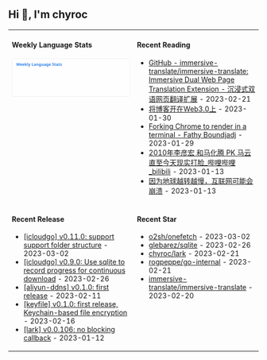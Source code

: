 ## Hi 👋, I'm chyroc

<table width="960px">
<tr>
<td valign="top" width="50%">

#### Weekly Language Stats

![](./images/wakatime_weekly_language_stats.svg)
</td>
<td valign="top" width="50%">

#### Recent Reading

* <a href='https://github.com/immersive-translate/immersive-translate' target='_black'>GitHub - immersive-translate/immersive-translate: Immersive Dual Web Page Translation Extension - 沉浸式双语网页翻译扩展</a> - 2023-02-21
* <a href='https://outti.me/6FE23FD0-22F4-4BDE-9F2B-72C0E5180C2C/' target='_black'>将博客开在Web3.0上</a> - 2023-01-30
* <a href='https://fathy.fr/carbonyl' target='_black'>Forking Chrome to render in a terminal - Fathy Boundjadj</a> - 2023-01-29
* <a href='https://www.bilibili.com/video/BV1dz411B7xk/' target='_black'>2010年李彦宏 和马化腾  PK  马云   直至今天现实打脸_哔哩哔哩_bilibili</a> - 2023-01-13
* <a href='https://mp.weixin.qq.com/s/nT0AGtxqCNGR_jwRp_Y63g' target='_black'>因为地球越转越慢，互联网可能会崩溃</a> - 2023-01-13

</td>
</tr>
<tr>
<td valign="top" width="50%">

#### Recent Release

* <a href='https://github.com/chyroc/icloudgo/releases/tag/v0.11.0' target='_black'>[icloudgo] v0.11.0: support support folder structure</a> - 2023-03-02
* <a href='https://github.com/chyroc/icloudgo/releases/tag/v0.9.0' target='_black'>[icloudgo] v0.9.0: Use sqlite to record progress for continuous download</a> - 2023-02-26
* <a href='https://github.com/chyroc/aliyun-ddns/releases/tag/v0.1.0' target='_black'>[aliyun-ddns] v0.1.0: first release</a> - 2023-02-11
* <a href='https://github.com/chyroc/keyfile/releases/tag/v0.1.0' target='_black'>[keyfile] v0.1.0: first release, Keychain-based file encryption</a> - 2023-02-16
* <a href='https://github.com/chyroc/lark/releases/tag/v0.0.106' target='_black'>[lark] v0.0.106: no blocking callback</a> - 2023-01-12

</td>
<td valign="top" width="50%">

#### Recent Star

* <a href='https://github.com/o2sh/onefetch' target='_black'>o2sh/onefetch</a> - 2023-03-02
* <a href='https://github.com/glebarez/sqlite' target='_black'>glebarez/sqlite</a> - 2023-02-26
* <a href='https://github.com/chyroc/lark' target='_black'>chyroc/lark</a> - 2023-02-21
* <a href='https://github.com/rogpeppe/go-internal' target='_black'>rogpeppe/go-internal</a> - 2023-02-21
* <a href='https://github.com/immersive-translate/immersive-translate' target='_black'>immersive-translate/immersive-translate</a> - 2023-02-20

</td>
</tr>
</table>
